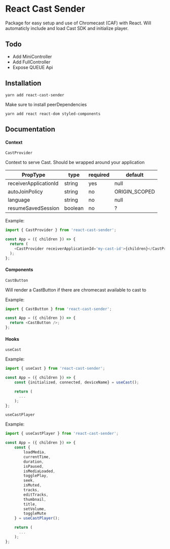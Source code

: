# React Cast Sender

Package for easy setup and use of Chromecast (CAF) with React. Will automaticly include and load Cast SDK and initialize player.

## Todo

- Add MiniController
- Add FullController
- Expose QUEUE Api

## Installation

`yarn add react-cast-sender`

Make sure to install peerDependencies

`yarn add react react-dom styled-components`

## Documentation

#### Context

`CastProvider`

Context to serve Cast. Should be wrapped around your application

| PropType              | type    | required | default       |
| --------------------- | ------- | -------- | ------------- |
| receiverApplicationId | string  | yes      | null          |
| autoJoinPolicy        | string  | no       | ORIGIN_SCOPED |
| language              | string  | no       | null          |
| resumeSavedSession    | boolean | no       | ?             |

Example:

```javascript
import { CastProvider } from 'react-cast-sender';

const App = ({ children }) => {
  return (
    <CastProvider receiverApplicationId='my-cast-id'>{children}</CastProvider>
  );
};
```

#### Components

`CastButton`

Will render a CastButton if there are chromecast available to cast to

Example:

```javascript
import { CastButton } from 'react-cast-sender';

const App = ({ children }) => {
  return <CastButton />;
};
```

#### Hooks

`useCast`

Example:

```javascript
import { useCast } from 'react-cast-sender';

const App = ({ children }) => {
    const {initialized, connected, deviceName} = useCast();

    return (
      ...
    );
};
```

`useCastPlayer`

Example:

```javascript
import { useCastPlayer } from 'react-cast-sender';

const App = ({ children }) => {
    const {
        loadMedia,
        currentTime,
        duration,
        isPaused,
        isMediaLoaded,
        togglePlay,
        seek,
        isMuted,
        tracks,
        editTracks,
        thumbnail,
        title,
        setVolume,
        toggleMute
    } = useCastPlayer();

    return (
      ...
    );
};
```
